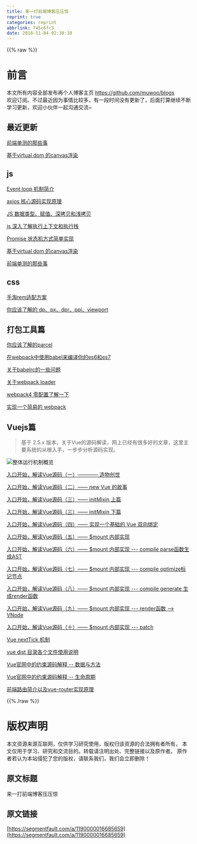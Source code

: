 ```yaml
---
title: 来一打前端博客压压惊
reprint: true
categories: reprint
abbrlink: 745c6fc3
date: 2018-11-04 02:30:10
---
```


{{% raw %}}
<h1 id="articleHeader0">&#x524D;&#x8A00;</h1><p>&#x672C;&#x6587;&#x6240;&#x6709;&#x5185;&#x5BB9;&#x5168;&#x90E8;&#x53D1;&#x5E03;&#x518D;&#x4E2A;&#x4EBA;&#x535A;&#x5BA2;&#x4E3B;&#x9875; <a href="https://github.com/muwoo/blogs" rel="nofollow noreferrer" target="_blank">https://github.com/muwoo/blogs</a><br>&#x6B22;&#x8FCE;&#x8BA2;&#x9605;&#x3002;&#x4E0D;&#x8FC7;&#x6700;&#x8FD1;&#x56E0;&#x4E3A;&#x4E8B;&#x60C5;&#x6BD4;&#x8F83;&#x591A;&#xFF0C;&#x6709;&#x4E00;&#x6BB5;&#x65F6;&#x95F4;&#x6CA1;&#x6709;&#x66F4;&#x65B0;&#x4E86;&#xFF0C;&#x540E;&#x9762;&#x6253;&#x7B97;&#x7EE7;&#x7EED;&#x4E0D;&#x65AD;&#x5B66;&#x4E60;&#x66F4;&#x65B0;&#xFF0C;&#x6B22;&#x8FCE;&#x5C0F;&#x4F19;&#x4F34;&#x4E00;&#x8D77;&#x6C9F;&#x901A;&#x4EA4;&#x6D41;~</p><h2 id="articleHeader1">&#x6700;&#x8FD1;&#x66F4;&#x65B0;</h2><p><a href="https://github.com/muwoo/blogs/issues/33" rel="nofollow noreferrer" target="_blank">&#x524D;&#x7AEF;&#x5355;&#x6D4B;&#x7684;&#x90A3;&#x4E9B;&#x4E8B;</a></p><p><a href="https://github.com/muwoo/blogs/issues/32" rel="nofollow noreferrer" target="_blank">&#x57FA;&#x4E8E;virtual dom &#x7684;canvas&#x6E32;&#x67D3;</a></p><h2 id="articleHeader2">js</h2><p><a href="https://github.com/monkeyWangs/blogs/issues/14" rel="nofollow noreferrer" target="_blank">Event loop &#x673A;&#x5236;&#x7B80;&#x4ECB;</a></p><p><a href="https://github.com/muwoo/blogs/blob/master/src/axios/1.md" rel="nofollow noreferrer" target="_blank">axios &#x6838;&#x5FC3;&#x6E90;&#x7801;&#x5B9E;&#x73B0;&#x539F;&#x7406;</a></p><p><a href="https://github.com/monkeyWangs/blogs/issues/18" rel="nofollow noreferrer" target="_blank">JS &#x6570;&#x636E;&#x7C7B;&#x578B;&#x3001;&#x8D4B;&#x503C;&#x3001;&#x6DF1;&#x62F7;&#x8D1D;&#x548C;&#x6D45;&#x62F7;&#x8D1D;</a></p><p><a href="https://github.com/monkeyWangs/blogs/issues/20" rel="nofollow noreferrer" target="_blank">js &#x6DF1;&#x5165;&#x4E86;&#x89E3;&#x6267;&#x884C;&#x4E0A;&#x4E0B;&#x6587;&#x548C;&#x6267;&#x884C;&#x6808;</a></p><p><a href="https://github.com/monkeyWangs/blogs/blob/master/src/promise/README.md" rel="nofollow noreferrer" target="_blank">Promise &#x72B6;&#x6001;&#x673A;&#x65B9;&#x5F0F;&#x7B80;&#x5355;&#x5B9E;&#x73B0;</a></p><p><a href="https://github.com/muwoo/blogs/issues/32" rel="nofollow noreferrer" target="_blank">&#x57FA;&#x4E8E;virtual dom &#x7684;canvas&#x6E32;&#x67D3;</a></p><p><a href="https://github.com/muwoo/blogs/issues/33" rel="nofollow noreferrer" target="_blank">&#x524D;&#x7AEF;&#x5355;&#x6D4B;&#x7684;&#x90A3;&#x4E9B;&#x4E8B;</a></p><h2 id="articleHeader3">css</h2><p><a href="https://github.com/monkeyWangs/blogs/issues/10" rel="nofollow noreferrer" target="_blank">&#x624B;&#x6DD8;rem&#x9002;&#x914D;&#x65B9;&#x6848;</a></p><p><a href="https://github.com/monkeyWangs/blogs/issues/8" rel="nofollow noreferrer" target="_blank">&#x4F60;&#x5E94;&#x8BE5;&#x4E86;&#x89E3;&#x7684; dp&#x3001;px&#x3001;dpr&#x3001;ppi&#x3001;viewport</a></p><h2 id="articleHeader4">&#x6253;&#x5305;&#x5DE5;&#x5177;&#x7BC7;</h2><p><a href="https://github.com/monkeyWangs/blogs/issues/5" rel="nofollow noreferrer" target="_blank">&#x4F60;&#x5E94;&#x8BE5;&#x4E86;&#x89E3;&#x7684;parcel</a></p><p><a href="https://github.com/monkeyWangs/blogs/issues/3" rel="nofollow noreferrer" target="_blank">&#x5728;webpack&#x4E2D;&#x4F7F;&#x7528;babel&#x6765;&#x7F16;&#x8BD1;&#x4F60;&#x7684;es6&#x548C;es7</a></p><p><a href="https://github.com/monkeyWangs/blogs/issues/6" rel="nofollow noreferrer" target="_blank">&#x5173;&#x4E8E;babelrc&#x7684;&#x4E00;&#x4E9B;&#x95EE;&#x9898;</a></p><p><a href="https://github.com/monkeyWangs/blogs/issues/15" rel="nofollow noreferrer" target="_blank">&#x5173;&#x4E8E;webpack loader</a></p><p><a href="https://github.com/monkeyWangs/blogs/issues/19" rel="nofollow noreferrer" target="_blank">webpack4 &#x96F6;&#x914D;&#x7F6E;&#x4E86;&#x89E3;&#x4E00;&#x4E0B;</a></p><p><a href="https://github.com/muwoo/blogs/issues/29" rel="nofollow noreferrer" target="_blank">&#x5B9E;&#x73B0;&#x4E00;&#x4E2A;&#x7B80;&#x6613;&#x7684; webpack</a></p><h2 id="articleHeader5">Vuejs&#x7BC7;</h2><blockquote>&#x57FA;&#x4E8E; 2.5.x &#x7248;&#x672C;&#xFF0C;&#x5173;&#x4E8E;Vue&#x7684;&#x6E90;&#x7801;&#x89E3;&#x8BFB;&#xFF0C;&#x7F51;&#x4E0A;&#x5DF2;&#x7ECF;&#x6709;&#x5F88;&#x591A;&#x597D;&#x7684;&#x6587;&#x7AE0;&#xFF0C;&#x8FD9;&#x91CC;&#x4E3B;&#x8981;&#x7CFB;&#x7EDF;&#x7684;&#x4ECE;&#x6839;&#x5165;&#x624B;&#xFF0C;&#x4E00;&#x6B65;&#x6B65;&#x5206;&#x6790;&#x6E90;&#x7801;&#x5B9E;&#x73B0;&#x3002;</blockquote><p><span class="img-wrap"><img data-src="/img/remote/1460000016685662?w=1079&amp;h=544" src="https://static.alili.tech/img/remote/1460000016685662?w=1079&amp;h=544" alt="&#x6574;&#x4F53;&#x8FD0;&#x884C;&#x673A;&#x5236;&#x6982;&#x89C8;" title="&#x6574;&#x4F53;&#x8FD0;&#x884C;&#x673A;&#x5236;&#x6982;&#x89C8;" style="cursor:pointer;display:inline"></span></p><p><a href="https://github.com/monkeyWangs/blogs/blob/master/src/Vue/1.md" rel="nofollow noreferrer" target="_blank">&#x5165;&#x53E3;&#x5F00;&#x59CB;&#xFF0C;&#x89E3;&#x8BFB;Vue&#x6E90;&#x7801;&#xFF08;&#x4E00;&#xFF09;&#x2014;&#x2014;&#x2014;&#x2014; &#x9020;&#x7269;&#x521B;&#x4E16;</a></p><p><a href="https://github.com/monkeyWangs/blogs/blob/master/src/Vue/2.md" rel="nofollow noreferrer" target="_blank">&#x5165;&#x53E3;&#x5F00;&#x59CB;&#xFF0C;&#x89E3;&#x8BFB;Vue&#x6E90;&#x7801;&#xFF08;&#x4E8C;&#xFF09;&#x2014;&#x2014; new Vue &#x7684;&#x6545;&#x4E8B;</a></p><p><a href="https://github.com/monkeyWangs/blogs/blob/master/src/Vue/3.md" rel="nofollow noreferrer" target="_blank">&#x5165;&#x53E3;&#x5F00;&#x59CB;&#xFF0C;&#x89E3;&#x8BFB;Vue&#x6E90;&#x7801;&#xFF08;&#x4E09;&#xFF09;&#x2014;&#x2014; initMixin &#x4E0A;&#x7BC7;</a></p><p><a href="https://github.com/monkeyWangs/blogs/blob/master/src/Vue/4.md" rel="nofollow noreferrer" target="_blank">&#x5165;&#x53E3;&#x5F00;&#x59CB;&#xFF0C;&#x89E3;&#x8BFB;Vue&#x6E90;&#x7801;&#xFF08;&#x4E09;&#xFF09;&#x2014;&#x2014; initMixin &#x4E0B;&#x7BC7;</a></p><p><a href="https://github.com/monkeyWangs/blogs/blob/master/src/Vue/5.md" rel="nofollow noreferrer" target="_blank">&#x5165;&#x53E3;&#x5F00;&#x59CB;&#xFF0C;&#x89E3;&#x8BFB;Vue&#x6E90;&#x7801;&#xFF08;&#x56DB;&#xFF09;&#x2014;&#x2014; &#x5B9E;&#x73B0;&#x4E00;&#x4E2A;&#x57FA;&#x7840;&#x7684; Vue &#x53CC;&#x5411;&#x7ED1;&#x5B9A;</a></p><p><a href="https://github.com/monkeyWangs/blogs/blob/master/src/Vue/6.md" rel="nofollow noreferrer" target="_blank">&#x5165;&#x53E3;&#x5F00;&#x59CB;&#xFF0C;&#x89E3;&#x8BFB;Vue&#x6E90;&#x7801;&#xFF08;&#x4E94;&#xFF09;&#x2014;&#x2014; $mount &#x5185;&#x90E8;&#x5B9E;&#x73B0;</a></p><p><a href="https://github.com/monkeyWangs/blogs/blob/master/src/Vue/7.md" rel="nofollow noreferrer" target="_blank">&#x5165;&#x53E3;&#x5F00;&#x59CB;&#xFF0C;&#x89E3;&#x8BFB;Vue&#x6E90;&#x7801;&#xFF08;&#x516D;&#xFF09;&#x2014;&#x2014; $mount &#x5185;&#x90E8;&#x5B9E;&#x73B0; --- compile parse&#x51FD;&#x6570;&#x751F;&#x6210;AST</a></p><p><a href="https://github.com/monkeyWangs/blogs/blob/master/src/Vue/8.md" rel="nofollow noreferrer" target="_blank">&#x5165;&#x53E3;&#x5F00;&#x59CB;&#xFF0C;&#x89E3;&#x8BFB;Vue&#x6E90;&#x7801;&#xFF08;&#x4E03;&#xFF09;&#x2014;&#x2014; $mount &#x5185;&#x90E8;&#x5B9E;&#x73B0; --- compile optimize&#x6807;&#x8BB0;&#x8282;&#x70B9;</a></p><p><a href="https://github.com/monkeyWangs/blogs/blob/master/src/Vue/9.md" rel="nofollow noreferrer" target="_blank">&#x5165;&#x53E3;&#x5F00;&#x59CB;&#xFF0C;&#x89E3;&#x8BFB;Vue&#x6E90;&#x7801;&#xFF08;&#x516B;&#xFF09;&#x2014;&#x2014; $mount &#x5185;&#x90E8;&#x5B9E;&#x73B0; --- compile generate &#x751F;&#x6210;render&#x51FD;&#x6570;</a></p><p><a href="https://github.com/monkeyWangs/blogs/blob/master/src/Vue/10.md" rel="nofollow noreferrer" target="_blank">&#x5165;&#x53E3;&#x5F00;&#x59CB;&#xFF0C;&#x89E3;&#x8BFB;Vue&#x6E90;&#x7801;&#xFF08;&#x4E5D;&#xFF09;&#x2014;&#x2014; $mount &#x5185;&#x90E8;&#x5B9E;&#x73B0; --- render&#x51FD;&#x6570; --&gt; VNode</a></p><p><a href="https://github.com/monkeyWangs/blogs/blob/master/src/Vue/11.md" rel="nofollow noreferrer" target="_blank">&#x5165;&#x53E3;&#x5F00;&#x59CB;&#xFF0C;&#x89E3;&#x8BFB;Vue&#x6E90;&#x7801;&#xFF08;&#x5341;&#xFF09;&#x2014;&#x2014; $mount &#x5185;&#x90E8;&#x5B9E;&#x73B0; --- patch</a></p><p><a href="https://github.com/monkeyWangs/blogs/issues/13" rel="nofollow noreferrer" target="_blank">Vue nextTick &#x673A;&#x5236;</a></p><p><a href="https://github.com/monkeyWangs/blogs/issues/4" rel="nofollow noreferrer" target="_blank">vue dist &#x76EE;&#x5F55;&#x5404;&#x4E2A;&#x6587;&#x4EF6;&#x4F7F;&#x7528;&#x8BF4;&#x660E;</a></p><p><a href="https://github.com/monkeyWangs/blogs/issues/11" rel="nofollow noreferrer" target="_blank">Vue&#x5B98;&#x7F51;&#x4E2D;&#x7684;&#x7EA6;&#x675F;&#x6E90;&#x7801;&#x89E3;&#x91CA; -- &#x6570;&#x636E;&#x4E0E;&#x65B9;&#x6CD5;</a></p><p><a href="https://github.com/monkeyWangs/blogs/issues/12" rel="nofollow noreferrer" target="_blank">Vue&#x5B98;&#x7F51;&#x4E2D;&#x7684;&#x7EA6;&#x675F;&#x6E90;&#x7801;&#x89E3;&#x91CA; -- &#x751F;&#x547D;&#x5468;&#x671F;</a></p><p><a href="https://github.com/monkeyWangs/blogs/issues/22" rel="nofollow noreferrer" target="_blank">&#x524D;&#x7AEF;&#x8DEF;&#x7531;&#x7B80;&#x4ECB;&#x4EE5;&#x53CA;vue-router&#x5B9E;&#x73B0;&#x539F;&#x7406;</a></p>
{{% /raw %}}

# 版权声明
本文资源来源互联网，仅供学习研究使用，版权归该资源的合法拥有者所有，
本文仅用于学习、研究和交流目的。转载请注明出处、完整链接以及原作者。
原作者若认为本站侵犯了您的版权，请联系我们，我们会立即删除！

## 原文标题
来一打前端博客压压惊

## 原文链接
[https://segmentfault.com/a/1190000016685659](https://segmentfault.com/a/1190000016685659)

